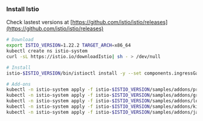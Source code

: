 ### Install Istio

Check lastest versions at [https://github.com/istio/istio/releases](https://github.com/istio/istio/releases)

```bash
# Download
export ISTIO_VERSION=1.22.2 TARGET_ARCH=x86_64
kubectl create ns istio-system
curl -sL https://istio.io/downloadIstio| sh - > /dev/null

# Install
istio-$ISTIO_VERSION/bin/istioctl install -y --set components.ingressGateways.[0].enabled=false --set components.ingressGateways.[0].name=istio-ingressgateway

# Add-ons
kubectl -n istio-system apply -f istio-$ISTIO_VERSION/samples/addons/prometheus.yaml
kubectl -n istio-system apply -f istio-$ISTIO_VERSION/samples/addons/grafana.yaml
kubectl -n istio-system apply -f istio-$ISTIO_VERSION/samples/addons/loki.yaml
kubectl -n istio-system apply -f istio-$ISTIO_VERSION/samples/addons/kiali.yaml
kubectl -n istio-system apply -f istio-$ISTIO_VERSION/samples/addons/jaeger.yaml
```
